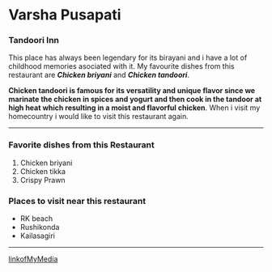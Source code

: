 # Varsha Pusapati
### Tandoori Inn

This place has always been legendary for its birayani and i have a lot of childhood memories asociated with it. My favourite dishes from this restaurant are ***Chicken briyani*** and ***Chicken tandoori***.

**Chicken tandoori is famous for its versatility and unique flavor since we marinate the chicken in spices and yogurt and then cook in the tandoor at high heat which resulting in a moist and flavorful chicken**. When i visit my homecountry i would like to visit this restaurant again.

---
### Favorite dishes from this Restaurant
1. Chicken briyani
2. Chicken tikka
3. Crispy Prawn

### Places to visit near this restaurant
* RK beach
* Rushikonda
* Kailasagiri

---

[linkofMyMedia](MyMedia.md)